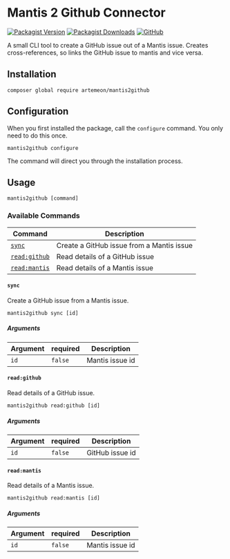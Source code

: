 # Mantis 2 Github Connector

[![Packagist Version](https://img.shields.io/packagist/v/artemeon/mantis2github)](https://packagist.org/packages/artemeon/mantis2github)
[![Packagist Downloads](https://img.shields.io/packagist/dt/artemeon/mantis2github)](https://packagist.org/packages/artemeon/mantis2github)
[![GitHub](https://img.shields.io/github/license/artemeon/mantis2github)](https://packagist.org/packages/artemeon/mantis2github)

A small CLI tool to create a GitHub issue out of a Mantis issue.
Creates cross-references, so links the GitHub issue to mantis and vice versa.

## Installation

```shell
composer global require artemeon/mantis2github
```

## Configuration

When you first installed the package, call the `configure` command. You only need to do this once.

```shell
mantis2github configure
```

The command will direct you through the installation process.

## Usage

```shell
mantis2github [command]
```

### Available Commands

| Command                      | Description                               |
|------------------------------|-------------------------------------------|
| [`sync`](#sync)              | Create a GitHub issue from a Mantis issue |
| [`read:github`](#readgithub) | Read details of a GitHub issue            |
| [`read:mantis`](#readmantis) | Read details of a Mantis issue            |

#### `sync`

Create a GitHub issue from a Mantis issue.

```shell
mantis2github sync [id]
```

##### Arguments

| Argument | required | Description     |
|----------|----------|-----------------|
| `id`     | `false`  | Mantis issue id |

#### `read:github`

Read details of a GitHub issue.

```shell
mantis2github read:github [id]
```

##### Arguments

| Argument | required | Description     |
|----------|----------|-----------------|
| `id`     | `false`  | GitHub issue id |

#### `read:mantis`

Read details of a Mantis issue.

```shell
mantis2github read:mantis [id]
```

##### Arguments

| Argument | required | Description     |
|----------|----------|-----------------|
| `id`     | `false`  | Mantis issue id |
